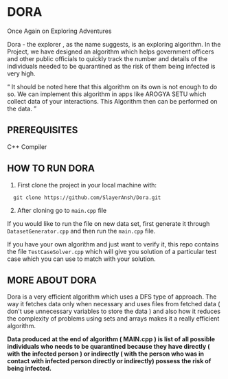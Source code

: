 # DORA
Once Again on Exploring Adventures

Dora - the explorer , as the name suggests, is an exploring algorithm. In the Project, we have designed an algorithm which helps government officers and other public officials to quickly track the number and details of the individuals needed to be quarantined as the risk of them being infected is very high.

“ It should be noted here that this algorithm on its own is not enough to do so. We can implement this algorithm in apps like AROGYA SETU which collect data of your interactions. This Algorithm then can be performed on the data. ”


## PREREQUISITES
C++ Compiler

## HOW TO RUN DORA
1) First clone the project in your local machine with:
```
  git clone https://github.com/SlayerAnsh/Dora.git
```

2) After cloning go to `main.cpp` file
  
If you would like to run the file on new data set, first generate it through `DatasetGenerator.cpp` and then run the `main.cpp` file.
  
If you have your own algorithm and just want to verify it, this repo contains the file `TestCaseSolver.cpp` which will give you solution of a particular test case which you can use to match with your solution.

## MORE ABOUT DORA
Dora is a very efficient algorithm which uses a DFS type of approach. The way it fetches data only when necessary and uses files from fetched data ( don't use unnecessary variables to store the data ) and also how it reduces the complexity of problems using sets and arrays makes it a really efficient algorithm.


**Data produced at the end of algorithm ( MAIN.cpp ) is list of all possible individuals who needs to be quarantined because they have directly ( with the infected person ) or indirectly ( with the person who was in contact with infected person directly or indirectly) possess the risk of being infected.**


